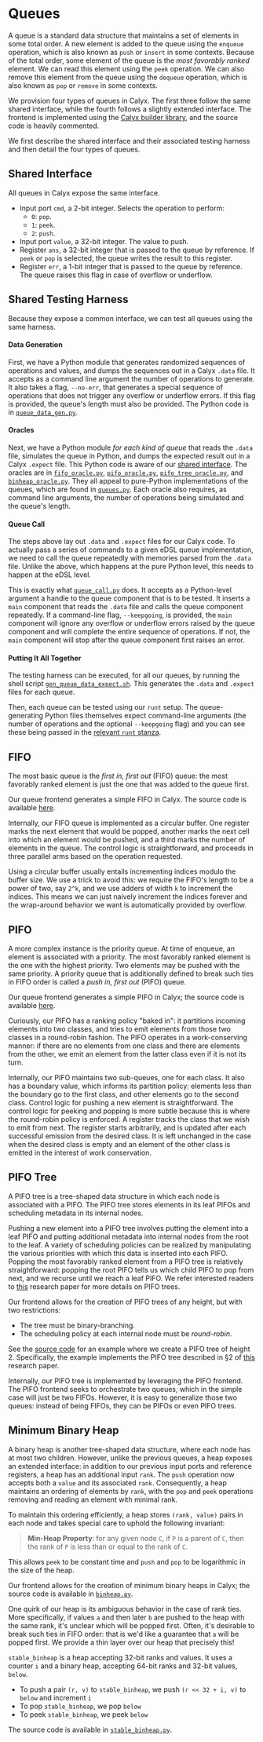   # Queues

A queue is a standard data structure that maintains a set of elements in some total order.
A new element is added to the queue using the `enqueue` operation, which is also known as `push` or `insert` in some contexts.
Because of the total order, some element of the queue is the _most favorably ranked_ element.
We can read this element using the `peek` operation.
We can also remove this element from the queue using the `dequeue` operation, which is also known as `pop` or `remove` in some contexts.

We provision four types of queues in Calyx. The first three follow the same shared interface, while the fourth follows a slightly extended interface.
The frontend is implemented using the [Calyx builder library][builder], and the source code is heavily commented.

We first describe the shared interface and their associated testing harness and then detail the four types of queues.

## Shared Interface

All queues in Calyx expose the same interface.
- Input port `cmd`, a 2-bit integer.
Selects the operation to perform:
  - `0`: `pop`.
  - `1`: `peek`.
  - `2`: `push`.
- Input port `value`, a 32-bit integer.
The value to push.
- Register `ans`, a 32-bit integer that is passed to the queue by reference.
If `peek` or `pop` is selected, the queue writes the result to this register.
- Register `err`, a 1-bit integer that is passed to the queue by reference.
The queue raises this flag in case of overflow or underflow.

## Shared Testing Harness

Because they expose a common interface, we can test all queues using the same harness.


#### Data Generation
First, we have a Python module that generates randomized sequences of operations and values, and dumps the sequences out in a Calyx `.data` file.
It accepts as a command line argument the number of operations to generate.
It also takes a flag, `--no-err`, that generates a special sequence of operations that does not trigger any overflow or underflow errors.
If this flag is provided, the queue's length must also be provided.
The Python code is in [`queue_data_gen.py`][queue_data_gen.py].

#### Oracles
Next, we have a Python module _for each kind of queue_ that reads the `.data` file, simulates the queue in Python, and dumps the expected result out in a Calyx `.expect` file.
This Python code is aware of our [shared interface](#shared-interface).
The oracles are in [`fifo_oracle.py`][fifo_oracle.py], [`pifo_oracle.py`][pifo_oracle.py], [`pifo_tree_oracle.py`][pifo_tree_oracle.py], and [`binheap_oracle.py`][binheap_oracle.py].
They all appeal to pure-Python implementations of the queues, which are found in [`queues.py`][queues.py].
Each oracle also requires, as command line arguments, the number of operations being simulated and the queue's length.

#### Queue Call

The steps above lay out `.data` and `.expect` files for our Calyx code.
To actually pass a series of commands to a given eDSL queue implementation, we need to call the queue repeatedly with memories parsed from the `.data` file.
Unlike the above, which happens at the pure Python level, this needs to happen at the eDSL level.

This is exactly what [`queue_call.py`][queue_call.py] does.
It accepts as a Python-level argument a handle to the queue component that is to be tested.
It inserts a `main` component that reads the `.data` file and calls the queue component repeatedly.
If a command-line flag, `--keepgoing`, is provided, the `main` component will ignore any overflow or underflow errors raised by the queue component and will complete the entire sequence of operations.
If not, the `main` component will stop after the queue component first raises an error.

#### Putting It All Together

The testing harness can be executed, for all our queues, by running the shell script [`gen_queue_data_expect.sh`][gen_queue_data_expect.sh].
This generates the `.data` and `.expect` files for each queue.

Then, each queue can be tested using our `runt` setup.
The queue-generating Python files themselves expect command-line arguments (the number of operations and the optional `--keepgoing` flag) and you can see these being passed in the [relevant `runt` stanza][runt-queues].


## FIFO

The most basic queue is the _first in, first out_ (FIFO) queue: the most favorably ranked element is just the one that was added to the queue first.

Our queue frontend generates a simple FIFO in Calyx.
The source code is available [here][fifo.py].

Internally, our FIFO queue is implemented as a circular buffer.
One register marks the next element that would be popped, another marks the next cell into which an element would be pushed, and a third marks the number of elements in the queue.
The control logic is straightforward, and proceeds in three parallel arms based on the operation requested.

Using a circular buffer usually entails incrementing indices modulo the buffer size.
We use a trick to avoid this: we require the FIFO's length to be a power of two, say `2^k`, and we use adders of width `k` to increment the indices.
This means we can just naively increment the indices forever and the wrap-around behavior we want is automatically provided by overflow.

## PIFO

A more complex instance is the priority queue.
At time of enqueue, an element is associated with a priority.
The most favorably ranked element is the one with the highest priority.
Two elements may be pushed with the same priority.
A priority queue that is additionally defined to break such ties in FIFO order is called a _push in, first out_ (PIFO) queue.

Our queue frontend generates a simple PIFO in Calyx; the source code is available [here][pifo.py].

Curiously, our PIFO has a ranking policy "baked in": it partitions incoming elements into two classes, and tries to emit elements from those two classes in a round-robin fashion.
The PIFO operates in a work-conserving manner: if there are no elements from one class and there are elements from the other, we emit an element from the latter class even if it is not its turn.

Internally, our PIFO maintains two sub-queues, one for each class.
It also has a boundary value, which informs its partition policy: elements less than the boundary go to the first class, and other elements go to the second class.
Control logic for pushing a new element is straightforward.
The control logic for peeking and popping is more subtle because this is where the round-robin policy is enforced.
A register tracks the class that we wish to emit from next.
The register starts arbitrarily, and is updated after each successful emission from the desired class.
It is left unchanged in the case when the desired class is empty and an element of the other class is emitted in the interest of work conservation.

## PIFO Tree

A PIFO tree is a tree-shaped data structure in which each node is associated with a PIFO.
The PIFO tree stores elements in its leaf PIFOs and scheduling metadata in its internal nodes.

Pushing a new element into a PIFO tree involves putting the element into a leaf PIFO and putting additional metadata into internal nodes from the root to the leaf.
A variety of scheduling policies can be realized by manipulating the various priorities with which this data is inserted into each PIFO.
Popping the most favorably ranked element from a PIFO tree is relatively straightforward: popping the root PIFO tells us which child PIFO to pop from next, and we recurse until we reach a leaf PIFO.
We refer interested readers to [this][sivaraman16] research paper for more details on PIFO trees.

Our frontend allows for the creation of PIFO trees of any height, but with two restrictions:
- The tree must be binary-branching.
- The scheduling policy at each internal node must be _round-robin_.

See the [source code][pifo_tree.py] for an example where we create a PIFO tree of height 2.
Specifically, the example implements the PIFO tree described in §2 of [this][mohan23] research paper.

Internally, our PIFO tree is implemented by leveraging the PIFO frontend.
The PIFO frontend seeks to orchestrate two queues, which in the simple case will just be two FIFOs.
However, it is easy to generalize those two queues: instead of being FIFOs, they can be PIFOs or even PIFO trees.

## Minimum Binary Heap

A binary heap is another tree-shaped data structure, where each node has at most two children.
However, unlike the previous queues, a heap exposes an extended interface: 
in addition to our previous input ports and reference registers, a heap has an additional input `rank`.
The `push` operation now accepts both a `value` and its associated `rank`. 
Consequently, a heap maintains an ordering of elements by `rank`, with the `pop` and `peek` operations removing and reading an element with minimal rank.

To maintain this ordering efficiently, a heap stores `(rank, value)` pairs in each node and takes special care to uphold the following invariant:
> **Min-Heap Property**: for any given node `C`, if `P` is a parent of `C`, then the rank of `P` is less than or equal to the rank of `C`.

This allows `peek` to be constant time and `push` and `pop` to be logarithmic in the size of the heap.

Our frontend allows for the creation of minimum binary heaps in Calyx; the source code is available in [`binheap.py`][binheap.py].

One quirk of our heap is its ambiguous behavior in the case of rank ties. 
More specifically, if values `a` and then later `b` are pushed to the heap with the same rank, it's unclear which will be popped first. 
Often, it's desirable to break such ties in FIFO order: that is we'd like a guarantee that `a` will be popped first. 
We provide a thin layer over our heap that precisely this! 

`stable_binheap` is a heap accepting 32-bit ranks and values. 
It uses a counter `i` and a binary heap, accepting 64-bit ranks and 32-bit values, `below`.
- To push a pair `(r, v)` to `stable_binheap`, we push `(r << 32 + i, v)` to `below` and increment `i`
- To pop `stable_binheap`, we pop `below` 
- To peek `stable_binheap`, we peek `below`

The source code is available in [`stable_binheap.py`][stable_binheap.py].

[builder]: ../builder/calyx-py.md
[fifo.py]: https://github.com/calyxir/calyx/blob/main/calyx-py/test/correctness/queues/fifo.py
[pifo.py]: https://github.com/calyxir/calyx/blob/main/calyx-py/test/correctness/queues/pifo.py
[binheap.py]: https://github.com/calyxir/calyx/blob/main/calyx-py/test/correctness/queues/binheap/binheap.py
[stable_binheap.py]: https://github.com/calyxir/calyx/blob/main/calyx-py/test/correctness/queues/binheap/stable_binheap.py
[pifo_tree.py]: https://github.com/calyxir/calyx/blob/main/calyx-py/test/correctness/queues/pifo_tree.py
[sivaraman16]: https://dl.acm.org/doi/10.1145/2934872.2934899
[mohan23]: https://dl.acm.org/doi/10.1145/3622845
[queue_data_gen.py]: https://github.com/calyxir/calyx/blob/main/calyx-py/calyx/queue_data_gen.py
[queues.py]: https://github.com/calyxir/calyx/blob/main/calyx-py/calyx/queues.py
[fifo_oracle.py]: https://github.com/calyxir/calyx/blob/main/calyx-py/calyx/fifo_oracle.py
[pifo_oracle.py]: https://github.com/calyxir/calyx/blob/main/calyx-py/calyx/pifo_oracle.py
[pifo_tree_oracle.py]: https://github.com/calyxir/calyx/blob/main/calyx-py/calyx/pifo_tree_oracle.py
[binheap_oracle.py]: https://github.com/calyxir/calyx/blob/main/calyx-py/calyx/binheap_oracle.py
[gen_queue_data_expect.sh]: https://github.com/calyxir/calyx/blob/main/calyx-py/calyx/gen_queue_data_expect.sh
[queue_call.py]: https://github.com/calyxir/calyx/blob/main/calyx-py/calyx/queue_call.py
[runt-queues]: https://github.com/calyxir/calyx/blob/a4c2442675d3419be6d2f5cf912aa3f804b3c4ab/runt.toml#L131-L144
